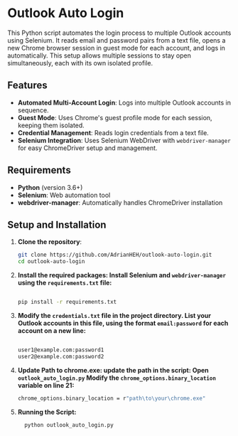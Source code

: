 # Outlook Auto Login

This Python script automates the login process to multiple Outlook accounts using Selenium. It reads email and password pairs from a text file, opens a new Chrome browser session in guest mode for each account, and logs in automatically. This setup allows multiple sessions to stay open simultaneously, each with its own isolated profile.

## Features
- **Automated Multi-Account Login**: Logs into multiple Outlook accounts in sequence.
- **Guest Mode**: Uses Chrome's guest profile mode for each session, keeping them isolated.
- **Credential Management**: Reads login credentials from a text file.
- **Selenium Integration**: Uses Selenium WebDriver with `webdriver-manager` for easy ChromeDriver setup and management.

## Requirements
- **Python** (version 3.6+)
- **Selenium**: Web automation tool
- **webdriver-manager**: Automatically handles ChromeDriver installation

## Setup and Installation

1. **Clone the repository**:
   ```bash
   git clone https://github.com/AdrianHEH/outlook-auto-login.git
   cd outlook-auto-login
   
2. **Install the required packages: Install Selenium and `webdriver-manager` using the `requirements.txt` file:**
   ```bash
   
   pip install -r requirements.txt
   
3. **Modify the `credentials.txt` file in the project directory. List your Outlook accounts in this file, using the format `email:password` for each account on a new line:**
   ```bash
   
   user1@example.com:password1
   user2@example.com:password2
   
4. **Update Path to chrome.exe: update the path in the script:
   Open `outlook_auto_login.py`
   Modify the `chrome_options.binary_location` variable on line 21:**
   
   ```bash
   chrome_options.binary_location = r"path\to\your\chrome.exe"
   
5. **Running the Script:**
   
    ```bash
      python outlook_auto_login.py

